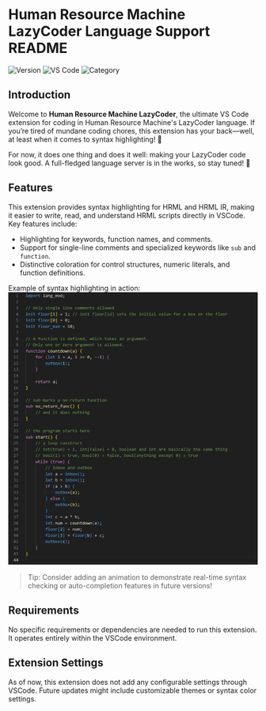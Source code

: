 # Human Resource Machine LazyCoder Language Support README


![Version](https://img.shields.io/badge/version-0.0.1-blue)
![VS Code](https://img.shields.io/badge/vscode-%5E1.92.0-orange)
![Category](https://img.shields.io/badge/category-Programming%20Languages-green)

## Introduction

Welcome to **Human Resource Machine LazyCoder**, the ultimate VS Code extension for coding in Human Resource Machine's LazyCoder language. If you’re tired of mundane coding chores, this extension has your back—well, at least when it comes to syntax highlighting! 🌟

For now, it does one thing and does it well: making your LazyCoder code look good. A full-fledged language server is in the works, so stay tuned! 🚀

## Features

This extension provides syntax highlighting for HRML and HRML IR, making it easier to write, read, and understand HRML scripts directly in VSCode. Key features include:
- Highlighting for keywords, function names, and comments.
- Support for single-line comments and specialized keywords like `sub` and `function`.
- Distinctive coloration for control structures, numeric literals, and function definitions.

Example of syntax highlighting in action:
![demo](demo.png)

> Tip: Consider adding an animation to demonstrate real-time syntax checking or auto-completion features in future versions!

## Requirements

No specific requirements or dependencies are needed to run this extension. It operates entirely within the VSCode environment.

## Extension Settings

As of now, this extension does not add any configurable settings through VSCode. Future updates might include customizable themes or syntax color settings.
